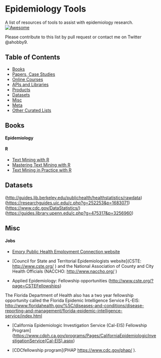 # Epidemiology Tools
A list of resources of tools to assist with epidemiology research. [![Awesome](https://awesome.re/badge.svg)](https://awesome.re)

Please contribute to this list by pull request or contact me on Twitter @ahobby9.

## Table of Contents
- [Books](#books)
- [Papers, Case Studies](#papers-case-studies)
- [Online Courses](#online-courses)
- [APIs and Libraries](#apis-and-libraries)
- [Products](#products)
- [Datasets](#datasets)
- [Misc](#misc)
- [Meta](#meta)
- [Other Curated Lists](#other-curated-lists)

## Books

#### Epidemiology 

#### R
- [Text Mining with R](http://tidytextmining.com/)
- [Mastering Text Mining with R](http://shop.oreilly.com/product/9781783551811.do?green=C89CE13A-3CEC-5EBD-08AC-F97ED76586DF&intcmp=af-mybuy-9781783551811.IP)
- [Text Mining in Practice with R](https://www.wiley.com/en-us/Text+Mining+in+Practice+with+R-p-9781119282013)

## Datasets

####
(http://guides.lib.berkeley.edu/publichealth/healthstatistics/rawdata)
(https://researchguides.uic.edu/c.php?g=252253&p=1683071)
(https://www.cdc.gov/DataStatistics/)
(https://guides.library.upenn.edu/c.php?g=475317&p=3256960)

## Misc

#### Jobs

- [Emory Public Health Employment Connection website](http://cfusion.sph.emory.edu/PHEC/index.cfm?CFID=13092232&CFTOKEN=80281718)

- [Council for State and Territorial Epidemiologists website](CSTE: http://www.cste.org/ ) and the National Association of County and City Health Officials (NACCHO: http://www.naccho.org/ )

- Applied Epidemiology: Fellowship opportunities (http://www.cste.org/?page=CSTEFellowships) 

The Florida Department of Health also has a two year fellowship opportunity called the Florida Epidemic Intelligence Service FL-EIS: http://www.floridahealth.gov/%5C/diseases-and-conditions/disease-reporting-and-management/florida-epidemic-intelligence-service/index.html

- [California Epidemiologic Investigation Service (Cal-EIS) Fellowship Program] (https://www.cdph.ca.gov/programs/Pages/CaliforniaEpidemiologicInvestigationService(Cal-EIS).aspx)

- [CDCfellowship program](PHAP https://www.cdc.gov/phap/ ).
